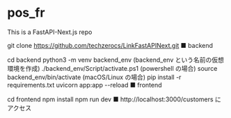 # pos_fr

This is a FastAPI-Next.js repo

git clone https://github.com/techzerocs/LinkFastAPINext.git
■ backend

cd backend
python3 -m venv backend_env (backend_env という名前の仮想環境を作成)
./backend_env/Script/activate.ps1 (powershell の場合)
source backend_env/bin/activate (macOS/Linux の場合)
pip install -r requirements.txt
uvicorn app:app --reload
■ frontend

cd frontend
npm install
npm run dev
■ http://localhost:3000/customers にアクセス
